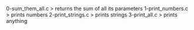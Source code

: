 0-sum_them_all.c > returns the sum of all its parameters
1-print_numbers.c > prints numbers
2-print_strings.c > prints strings
3-print_all.c > prints anything
